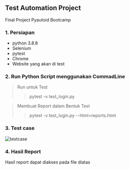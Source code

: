 ## Test Automation Project
Final Project Pyautoid Bootcamp

### 1. Persiapan
- python 3.8.8
- Selenium
- pytest
- Chrome
- Website yang akan di test

### 2. Run Python Script menggunakan CommadLine
> Run untuk Test 
>> pytest -v test_login.py  

> Membuat Report dalam Bentuk Test
>> pytest -v test_login.py --html=reports.html  

### 3. Test case
![testcase](https://user-images.githubusercontent.com/43516997/136474520-3833165a-a81e-4551-ba0f-c0418e7966a0.PNG)

### 4. Hasil Report
Hasil report dapat diakses pada file diatas
